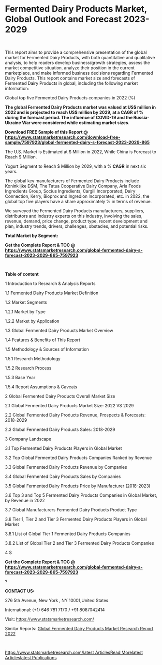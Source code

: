 <h1>Fermented Dairy Products Market, Global Outlook and Forecast 2023-2029</h1><br/><p>This report aims to provide a comprehensive presentation of the global market for Fermented Dairy Products, with both quantitative and qualitative analysis, to help readers develop business/growth strategies, assess the market competitive situation, analyze their position in the current marketplace, and make informed business decisions regarding Fermented Dairy Products. This report contains market size and forecasts of Fermented Dairy Products in global, including the following market information:</p>
 
 
 
 <p>Global top five Fermented Dairy Products companies in 2022 (%)</p>
 
 
 
 <p><strong>The global Fermented Dairy Products market was valued at US$ million in 2022 and is projected to reach US$ million by 2029, at a <strong>CAGR</strong> of % during the forecast period. The influence of COVID-19 and the Russia-Ukraine War were considered while estimating market sizes.</strong></p>
 
 
 
 <p><strong>Download FREE Sample of this Report @ <a href="https://www.statsmarketresearch.com/download-free-sample/7597923/global-fermented-dairy-s-forecast-2023-2029-865">https://www.statsmarketresearch.com/download-free-sample/7597923/global-fermented-dairy-s-forecast-2023-2029-865</a></strong></p>
 
 
 
 <p>The U.S. Market is Estimated at $ Million in 2022, While China is Forecast to Reach $ Million.</p>
 
 
 
 <p>Yogurt Segment to Reach $ Million by 2029, with a % <strong>CAGR</strong> in next six years.</p>
 
 
 
 <p>The global key manufacturers of Fermented Dairy Products include Koninklijke DSM, The Tatua Cooperative Dairy Company, Arla Foods Ingredients Group, Socius Ingredients, Cargill Incorporated, Dairy Connection, Kerry, Bioprox and Ingredion Incorporated, etc. in 2022, the global top five players have a share approximately % in terms of revenue.</p>
 
 
 
 <p>We surveyed the Fermented Dairy Products manufacturers, suppliers, distributors and industry experts on this industry, involving the sales, revenue, demand, price change, product type, recent development and plan, industry trends, drivers, challenges, obstacles, and potential risks.</p>
 
 
 
 <p><strong>Total Market by Segment:</strong></p>
 
 
 
 <div><b>Get the Complete Report & TOC @ <a href="https://www.statsmarketresearch.com/global-fermented-dairy-s-forecast-2023-2029-865-7597923">https://www.statsmarketresearch.com/global-fermented-dairy-s-forecast-2023-2029-865-7597923</a></b></div>
 
 
 
 <p><br />
 
 <b>Table of content</b></p>
 
 
 
 <p>1 Introduction to Research & Analysis Reports<br />
 
 1.1 Fermented Dairy Products Market Definition<br />
 
 1.2 Market Segments<br />
 
 1.2.1 Market by Type<br />
 
 1.2.2 Market by Application<br />
 
 1.3 Global Fermented Dairy Products Market Overview<br />
 
 1.4 Features & Benefits of This Report<br />
 
 1.5 Methodology & Sources of Information<br />
 
 1.5.1 Research Methodology<br />
 
 1.5.2 Research Process<br />
 
 1.5.3 Base Year<br />
 
 1.5.4 Report Assumptions & Caveats<br />
 
 2 Global Fermented Dairy Products Overall Market Size<br />
 
 2.1 Global Fermented Dairy Products Market Size: 2022 VS 2029<br />
 
 2.2 Global Fermented Dairy Products Revenue, Prospects & Forecasts: 2018-2029<br />
 
 2.3 Global Fermented Dairy Products Sales: 2018-2029<br />
 
 3 Company Landscape<br />
 
 3.1 Top Fermented Dairy Products Players in Global Market<br />
 
 3.2 Top Global Fermented Dairy Products Companies Ranked by Revenue<br />
 
 3.3 Global Fermented Dairy Products Revenue by Companies<br />
 
 3.4 Global Fermented Dairy Products Sales by Companies<br />
 
 3.5 Global Fermented Dairy Products Price by Manufacturer (2018-2023)<br />
 
 3.6 Top 3 and Top 5 Fermented Dairy Products Companies in Global Market, by Revenue in 2022<br />
 
 3.7 Global Manufacturers Fermented Dairy Products Product Type<br />
 
 3.8 Tier 1, Tier 2 and Tier 3 Fermented Dairy Products Players in Global Market<br />
 
 3.8.1 List of Global Tier 1 Fermented Dairy Products Companies<br />
 
 3.8.2 List of Global Tier 2 and Tier 3 Fermented Dairy Products Companies<br />
 
 4 S</p>
 
 
 
 <div><b>Get the Complete Report & TOC @ <a href="https://www.statsmarketresearch.com/global-fermented-dairy-s-forecast-2023-2029-865-7597923">https://www.statsmarketresearch.com/global-fermented-dairy-s-forecast-2023-2029-865-7597923</a></b></div>
 
 
 
 <p>? </p>
 
 
 
 <p><b>CONTACT US:</b><br />
 
 276 5th Avenue, New York , NY 10001,United States<br />
 
 International: (+1) 646 781 7170 / +91 8087042414<br />
 
 Visit: <a href="https://www.statsmarketresearch.com/">https://www.statsmarketresearch.com/</a><br />
 
 Similar Reports: <a href="https://www.statsmarketresearch.com/global-fermented-dairy-s-forecast-2023-2029-865-7597923">Global Fermented Dairy Products Market Research Report 2022</a><br />
 
 <br />
 
 <a href="https://gyeongbokgung.com">https://www.statsmarketresearch.com/</a><a href="https://hallyeomaritime.com">latest Articles</a><a href="https://jingwansa.com">Read More</a><a href="https://nguoiviet.jp/">latest Articles</a><a href="https://www.intelmarketresearch.com/">latest Publications</a></p>